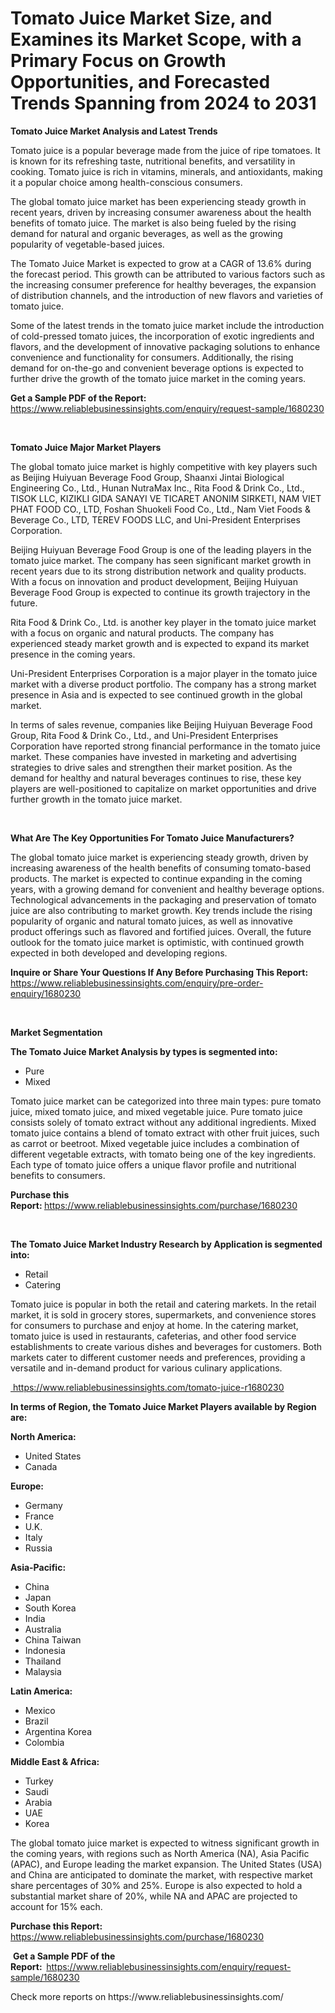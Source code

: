 <p><h1>Tomato Juice Market Size, and Examines its Market Scope, with a Primary Focus on Growth Opportunities, and Forecasted Trends Spanning from 2024 to 2031</h1></p><p><strong>Tomato Juice Market Analysis and Latest Trends</strong></p>
<p><p>Tomato juice is a popular beverage made from the juice of ripe tomatoes. It is known for its refreshing taste, nutritional benefits, and versatility in cooking. Tomato juice is rich in vitamins, minerals, and antioxidants, making it a popular choice among health-conscious consumers.</p><p>The global tomato juice market has been experiencing steady growth in recent years, driven by increasing consumer awareness about the health benefits of tomato juice. The market is also being fueled by the rising demand for natural and organic beverages, as well as the growing popularity of vegetable-based juices.</p><p>The Tomato Juice Market is expected to grow at a CAGR of 13.6% during the forecast period. This growth can be attributed to various factors such as the increasing consumer preference for healthy beverages, the expansion of distribution channels, and the introduction of new flavors and varieties of tomato juice.</p><p>Some of the latest trends in the tomato juice market include the introduction of cold-pressed tomato juices, the incorporation of exotic ingredients and flavors, and the development of innovative packaging solutions to enhance convenience and functionality for consumers. Additionally, the rising demand for on-the-go and convenient beverage options is expected to further drive the growth of the tomato juice market in the coming years.</p></p>
<p><strong>Get a Sample PDF of the Report:&nbsp;</strong> <a href="https://www.reliablebusinessinsights.com/enquiry/request-sample/1680230">https://www.reliablebusinessinsights.com/enquiry/request-sample/1680230</a></p>
<p>&nbsp;</p>
<p><strong>Tomato Juice Major Market Players</strong></p>
<p><p>The global tomato juice market is highly competitive with key players such as Beijing Huiyuan Beverage Food Group, Shaanxi Jintai Biological Engineering Co., Ltd., Hunan NutraMax Inc., Rita Food & Drink Co., Ltd., TISOK LLC, KIZIKLI GIDA SANAYI VE TICARET ANONIM SIRKETI, NAM VIET PHAT FOOD CO., LTD, Foshan Shuokeli Food Co., Ltd., Nam Viet Foods & Beverage Co., LTD, TEREV FOODS LLC, and Uni-President Enterprises Corporation.</p><p>Beijing Huiyuan Beverage Food Group is one of the leading players in the tomato juice market. The company has seen significant market growth in recent years due to its strong distribution network and quality products. With a focus on innovation and product development, Beijing Huiyuan Beverage Food Group is expected to continue its growth trajectory in the future.</p><p>Rita Food & Drink Co., Ltd. is another key player in the tomato juice market with a focus on organic and natural products. The company has experienced steady market growth and is expected to expand its market presence in the coming years.</p><p>Uni-President Enterprises Corporation is a major player in the tomato juice market with a diverse product portfolio. The company has a strong market presence in Asia and is expected to see continued growth in the global market.</p><p>In terms of sales revenue, companies like Beijing Huiyuan Beverage Food Group, Rita Food & Drink Co., Ltd., and Uni-President Enterprises Corporation have reported strong financial performance in the tomato juice market. These companies have invested in marketing and advertising strategies to drive sales and strengthen their market position. As the demand for healthy and natural beverages continues to rise, these key players are well-positioned to capitalize on market opportunities and drive further growth in the tomato juice market.</p></p>
<p>&nbsp;</p>
<p><strong>What Are The Key Opportunities For Tomato Juice Manufacturers?</strong></p>
<p><p>The global tomato juice market is experiencing steady growth, driven by increasing awareness of the health benefits of consuming tomato-based products. The market is expected to continue expanding in the coming years, with a growing demand for convenient and healthy beverage options. Technological advancements in the packaging and preservation of tomato juice are also contributing to market growth. Key trends include the rising popularity of organic and natural tomato juices, as well as innovative product offerings such as flavored and fortified juices. Overall, the future outlook for the tomato juice market is optimistic, with continued growth expected in both developed and developing regions.</p></p>
<p><strong>Inquire or Share Your Questions If Any Before Purchasing This Report:</strong> <a href="https://www.reliablebusinessinsights.com/enquiry/pre-order-enquiry/1680230">https://www.reliablebusinessinsights.com/enquiry/pre-order-enquiry/1680230</a></p>
<p>&nbsp;</p>
<p><strong>Market Segmentation</strong></p>
<p><strong>The Tomato Juice Market Analysis by types is segmented into:</strong></p>
<p><ul><li>Pure</li><li>Mixed</li></ul></p>
<p><p>Tomato juice market can be categorized into three main types: pure tomato juice, mixed tomato juice, and mixed vegetable juice. Pure tomato juice consists solely of tomato extract without any additional ingredients. Mixed tomato juice contains a blend of tomato extract with other fruit juices, such as carrot or beetroot. Mixed vegetable juice includes a combination of different vegetable extracts, with tomato being one of the key ingredients. Each type of tomato juice offers a unique flavor profile and nutritional benefits to consumers.</p></p>
<p><strong>Purchase this Report:&nbsp;</strong><a href="https://www.reliablebusinessinsights.com/purchase/1680230">https://www.reliablebusinessinsights.com/purchase/1680230</a></p>
<p>&nbsp;</p>
<p><strong>The Tomato Juice Market Industry Research by Application is segmented into:</strong></p>
<p><ul><li>Retail</li><li>Catering</li></ul></p>
<p><p>Tomato juice is popular in both the retail and catering markets. In the retail market, it is sold in grocery stores, supermarkets, and convenience stores for consumers to purchase and enjoy at home. In the catering market, tomato juice is used in restaurants, cafeterias, and other food service establishments to create various dishes and beverages for customers. Both markets cater to different customer needs and preferences, providing a versatile and in-demand product for various culinary applications.</p></p>
<p><a href="https://www.reliablebusinessinsights.com/tomato-juice-r1680230">&nbsp;https://www.reliablebusinessinsights.com/tomato-juice-r1680230</a></p>
<p><strong>In terms of Region, the Tomato Juice Market Players available by Region are:</strong></p>
<p>
    <p> <strong> North America: </strong>
        <ul>
            <li>United States</li>
            <li>Canada</li>
        </ul>
        </p> 
    <p> <strong> Europe: </strong>
        <ul>
            <li>Germany</li>
            <li>France</li>
            <li>U.K.</li>
            <li>Italy</li>
            <li>Russia</li>
        </ul>
        </p> 
    <p> <strong> Asia-Pacific: </strong>
        <ul>
            <li>China</li>
            <li>Japan</li>
            <li>South Korea</li>
            <li>India</li>
            <li>Australia</li>
            <li>China Taiwan</li>
            <li>Indonesia</li>
            <li>Thailand</li>
            <li>Malaysia</li>
        </ul>
        </p> 
    <p> <strong> Latin America: </strong>
        <ul>
            <li>Mexico</li>
            <li>Brazil</li>
            <li>Argentina Korea</li>
            <li>Colombia</li>
        </ul>
        </p> 
    <p> <strong> Middle East & Africa: </strong>
        <ul>
            <li>Turkey</li>
            <li>Saudi</li>
            <li>Arabia</li>
            <li>UAE</li>
            <li>Korea</li>
        </ul>
    </p>
    </p>
<p><p>The global tomato juice market is expected to witness significant growth in the coming years, with regions such as North America (NA), Asia Pacific (APAC), and Europe leading the market expansion. The United States (USA) and China are anticipated to dominate the market, with respective market share percentages of 30% and 25%. Europe is also expected to hold a substantial market share of 20%, while NA and APAC are projected to account for 15% each.</p></p>
<p><strong>Purchase this Report: </strong><a href="https://www.reliablebusinessinsights.com/purchase/1680230">https://www.reliablebusinessinsights.com/purchase/1680230</a></p>
<p>&nbsp;<strong>Get a Sample PDF of the Report:&nbsp;&nbsp;</strong><a href="https://www.reliablebusinessinsights.com/enquiry/request-sample/1680230">https://www.reliablebusinessinsights.com/enquiry/request-sample/1680230</a></p>
<p><strong></strong></p>
<p>Check more reports on https://www.reliablebusinessinsights.com/</p>